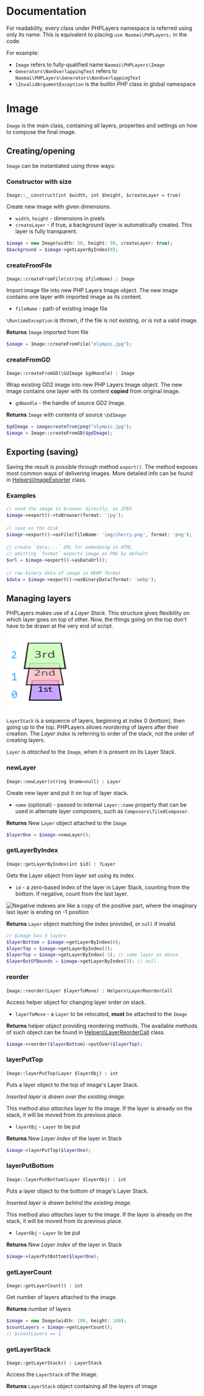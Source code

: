# Documentation
For readability, every class under PHPLayers namespace is referred using only its name. 
This is equivalent to placing `use Naomai\PHPLayers;` in the code.

For example:

- `Image` refers to fully-qualified name `Naomai\PHPLayers\Image`
- `Generators\NonOverlappingText` refers to `Naomai\PHPLayers\Generators\NonOverlappingText`
- `\InvalidArgumentException` is the builtin PHP class in global namespace

# Image
`Image` is the main class, containing all layers, properties and 
settings on how to compose the final image.

## Creating/opening
`Image` can be instantiated using three ways:

### Constructor with size
`Image::__construct(int $width, int $height, $createLayer = true)` 

Create new image with given dimensions.
- `width`, `height` - dimensions in pixels
- `createLayer` - if true, a background layer is automatically created. 
This layer is fully transparent.

```php
$image = new Image(width: 50, height: 50, createLayer: true);
$background = $image->getLayerByIndex(0);
```

### createFromFile
`Image::createFromFile(string $fileName) : Image`

Import image file into new PHP Layers Image object. The new image contains
one layer with imported image as its content.

- `fileName` - path of existing image file

`\RuntimeException` is thrown, if the file is not existing, or is not a valid image.

**Returns** `Image` imported from file

```php
$image = Image::createFromFile("olympic.jpg");
```

### createFromGD
`Image::createFromGD(\GdImage $gdHandle) : Image`

Wrap existing GD2 image into new PHP Layers Image object. The new image contains
one layer with its content **copied** from original image.

- `gdHandle` - the handle of source GD2 Image.

**Returns** `Image` with contents of source `\GdImage`

```php
$gdImage = imagecreatefromjpeg("olympic.jpg");
$image = Image::createFromGD($gdImage);
```

## Exporting (saving)
Saving the result is possible through method `export()`. The method exposes
most common ways of delivering images. More detailed info can be found
in [Helpers\ImageExporter](#helpers-imageexporter) class.

### Examples
```php
// send the image to browser directly, as JPEG
$image->export()->toBrowser(format: 'jpg'); 

// save on the disk
$image->export()->asFile(fileName: 'img/cherry.png', format: 'png');   

// create `data:...` URL for embedding in HTML
// omitting `format` exports image as PNG by default
$url = $image->export()->asDataUrl(); 

// raw binary data of image in WEBP format
$data = $image->export()->asBinaryData(format: 'webp');
```

## Managing layers
PHPLayers makes use of a *Layer Stack*. This structure gives flexibility on
which layer goes on top of other. Now, the things going on the top
don't have to be drawn at the very end of script.

![Bottom layer is the lowest number](images/layerIndex.webp)

`LayerStack` is a sequence of layers, beginning at index 0 (bottom), 
then going up to the top. PHPLayers allows *reordering* of layers
after their creation. The *Layer index* is referring to order of the stack,
not the order of creating layers.

`Layer` is *attached* to the `Image`, when it is present on its Layer Stack.


### newLayer
`Image::newLayer(string $name=null) : Layer`

Create new layer and put it on top of layer stack. 

- `name` (optional) - passed to internal `Layer::name` property that can be used
in alternate layer composers, such as `Composers\TiledComposer`.

**Returns** New `Layer` object attached to the `Image`

```php
$layerOne = $image->newLayer();
```

### getLayerByIndex
`Image::getLayerByIndex(int $id) : ?Layer`

Gets the Layer object from layer set using its index.

- `id` - a zero-based index of the layer in Layer Stack, counting from the bottom. 
If negative, count from the last layer.

![Negative indexes are like a copy of the positive part, where the imaginary last layer is 
ending on -1 position](images/getLayerByIndex.webp)

**Returns** `Layer` object matching the index provided, or `null` if invalid.

```php
// $image has 3 layers
$layerBottom = $image->getLayerByIndex(0);
$layerTop = $image->getLayerByIndex(2);
$layerTop = $image->getLayerByIndex(-1); // same layer as above
$layerOutOfBounds = $image->getLayerByIndex(3); // null
```

### reorder
`Image::reorder(Layer $layerToMove) : Helpers\LayerReorderCall`

Access helper object for changing layer order on stack.

- `layerToMove` - a `Layer` to be relocated, **must** be attached to the `Image`

**Returns** helper object providing reordering methods. The available methods
of such object can be found in 
[Helpers\LayerReorderCall](#helpers-layerreordercall) class.

```php
$image->reorder($layerBottom)->putOver($layerTop);
```

### layerPutTop
`Image::layerPutTop(Layer $layerObj) : int`

Puts a layer object to the top of image's Layer Stack.

*Inserted layer is drawn over the existing image.*

This method also *attaches* layer to the image.
If the layer is already on the stack, it will be moved from its
previous place.


- `layerObj` - `Layer` to be put

**Returns** New *Layer index* of the layer in Stack

```php
$image->layerPutTop($layerOne);
```

### layerPutBottom
`Image::layerPutBottom(Layer $layerObj) : int`

Puts a layer object to the bottom of image's Layer Stack.

*Inserted layer is drawn behind the existing image.*

This method also *attaches* layer to the image.
If the layer is already on the stack, it will be moved from its
previous place.


- `layerObj` - `Layer` to be put

**Returns** New *Layer index* of the layer in Stack

```php
$image->layerPutBottom($layerOne);
```

### getLayerCount
`Image::getLayerCount() : int`

Get number of layers attached to the image.

**Returns** number of layers

```php
$image = new Image(width: 100, height: 100);
$countLayers = $image->getLayerCount(); 
// $countLayers == 1
```


### getLayerStack
`Image::getLayerStack() : LayerStack`

Access the `LayerStack` of the image.

**Returns** `LayerStack` object containing all the layers of image

